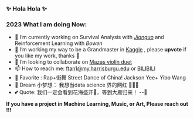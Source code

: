 ### ✨ Hola Hola ✨


### 2023 What I am doing Now:

- 🔆 I’m currently working on Survival Analysis with [*Jianguo*](https://www.researchgate.net/profile/Jian-Guo-Zhou) and Reinforcement Learning with *Bowen* 
- 🌱 I’m working my way to be a Grandmaster in [Kaggle](https://www.kaggle.com/fangya) , please **upvote** if you like my work, thanks 🌻
- 🎻 I’m looking to collaborate on [Mazas violin duet](https://space.bilibili.com/394390651?spm_id_from=333.788.b_765f7570696e666f.2)
- 📫 How to reach me: ftan1@my.harrisburgu.edu or [BILIBILI](https://space.bilibili.com/394390651?spm_id_from=333.788.b_765f7570696e666f.2)
- 🎨 Favorite : Rap+街舞 Street Dance of China! Jackson Yee+ Yibo Wang
- 💎 Dream 小梦想： 我想当data science 界的网红 🙈🙈🙈
- 💕 Quote: 我们一定会看到花海盛开🌸，等到大雁归来！
                                            --🔆

**If you have a project in Machine Learning, Music, or Art, Please reach out !!!**
